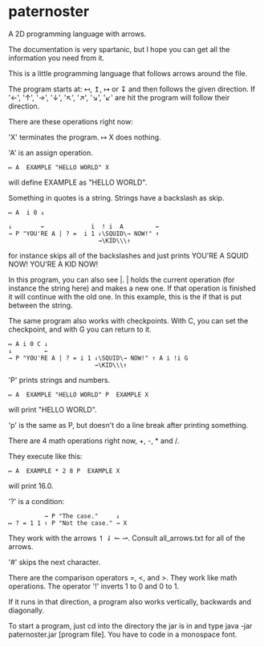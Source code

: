# paternoster
A 2D programming language with arrows.

The documentation is very spartanic, but I hope you can get all the information you need from it.

This is a little programming language that follows arrows around the file.

The program starts at: ↤, ↥, ↦ or ↧  and then follows the given direction.
If '←', '↑', '→', '↓', '↖', '↗', '↘', '↙' are hit the program will follow their direction.

There are these operations right now:

'X' terminates the program.
↦ X does nothing.

'A' is an assign operation.

    ↦ A  EXAMPLE "HELLO WORLD" X
will define EXAMPLE as "HELLO WORLD".

Something in quotes is a string. Strings have a backslash as skip.

    ↦ A  i 0 ↓
    
    ↓        ←             i  ! i  A         ←
    → P "YOU'RE A | ? =  i 1 ⇃\SQUID\→ NOW!" ↑
                             →\KID\\\↑
for instance skips all of the backslashes and just prints
YOU'RE A SQUID NOW!
YOU'RE A KID NOW!

In this program, you can also see |.
| holds the current operation (for instance the string here) and makes a new one.
If that operation is finished it will continue with the old one.
In this example, this is the if that is put between the string.

The same program also works with checkpoints. With C, you can set the
checkpoint, and with G you can return to it.

    ↦ A i 0 C ↓
    ↓         ←
    → P "YOU'RE A | ? = i 1 ⇃\SQUID\→ NOW!" ↑ A i !i G
                            →\KID\\\↑

'P' prints strings and numbers.

    ↦ A  EXAMPLE "HELLO WORLD" P  EXAMPLE X
will print "HELLO WORLD".

'p' is the same as P, but doesn't do a line break after printing something.

There are 4 math operations right now, +, -, * and /.

They execute like this:

    ↦ A  EXAMPLE * 2 8 P  EXAMPLE X
will print 16.0.

'?' is a condition:

              → P "The case."     ↓
    ↦ ? = 1 1 ↿ P "Not the case." → X

They work with the arrows ↿ ⇃ ↼ ⇀.
Consult all_arrows.txt for all of the arrows.

'#' skips the next character.

There are the comparison operators =, <, and >. They work like math operations.
The operator '!' inverts 1 to 0 and 0 to 1.

If it runs in that direction, a program also works vertically, backwards and diagonally.

To start a program, just cd into the directory the jar is in and type
java -jar paternoster.jar [program file].
You have to code in a monospace font.

